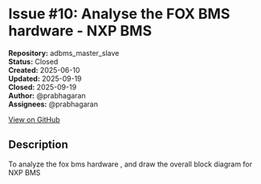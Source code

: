 # Issue #10: Analyse the FOX BMS hardware - NXP BMS

**Repository:** adbms_master_slave  
**Status:** Closed  
**Created:** 2025-06-10  
**Updated:** 2025-09-19  
**Closed:** 2025-09-19  
**Author:** @prabhagaran  
**Assignees:** @prabhagaran  

[View on GitHub](https://github.com/Simtestlab/adbms_master_slave/issues/10)

## Description

To analyze the fox bms hardware , and draw the overall block diagram for NXP BMS 